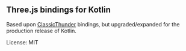 Three.js bindings for Kotlin
---
Based upon [ClassicThunder](https://github.com/ClassicThunder/Kotlin_ThreeJS) bindings, but upgraded/expanded for the production release of Kotlin.

License: MIT
